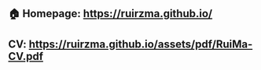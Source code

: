 ## :house: Homepage: https://ruirzma.github.io/
## CV: https://ruirzma.github.io/assets/pdf/RuiMa-CV.pdf
